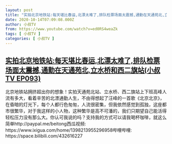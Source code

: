 ```yaml
---
layout: post
title: "实拍北京地铁站:每天堪比春运,北漂太难了,排队检票场面太震撼,通勤在天通苑北,立水桥和西二旗站(小叔TV EP093)"
date: 2020-10-14T07:09:08.000Z
author: 小叔TV
from: https://www.youtube.com/watch?v=ed0RS4weaZk
tags: [ 小叔TV ]
categories: [ 小叔TV ]
---
```

<!--1602659348000-->
[实拍北京地铁站:每天堪比春运,北漂太难了,排队检票场面太震撼,通勤在天通苑北,立水桥和西二旗站(小叔TV EP093)](https://www.youtube.com/watch?v=ed0RS4weaZk)
------

<div>
北京地铁站拥挤超出你的想象！实拍天通苑北站、立水桥、西二旗站上下班高峰人流有多大，看着辛苦的北漂通勤人生，不由得想起了汪峰的一首歌《北京北京》，在昏暗的灯光下，每个人都行色匆匆，人流很密集，但我依然感觉到孤独，这座都市很繁华，对于我这样的小人物，这种繁华是高不可潘的，我们只期望自己能活得轻松压力没有那么大。你认可我说的吗？支持我的方式可以请我喝杯咖啡，就这么简单http://paypal.me/beitong西瓜视频: https://www.ixigua.com/home/1398213955296958哔哩哔哩: https://space.bilibili.com/432616227
</div>
